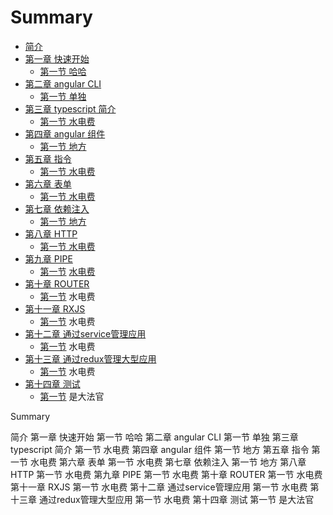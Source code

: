 # Summary

* [简介](README.md)
* [第一章 快速开始](chapter1.md)
  * [第一节 哈哈](chapter1/shao-7b49b7.md)
* [第二章 angular CLI](di-er-zhang.md)
  * [第一节 单独](di-er-zhang/df.md)
* [第三章 typescript 简介](di-san-zhang.md)
  * [第一节 水电费](https://www.gitbook.com/book/chimywang/angular-5/edit#)
* [第四章 angular 组件  ](di-si-zhang-angular-zu-jian.md)
  * [第一节  地方](https://www.gitbook.com/book/chimywang/angular-5/edit#)
* [第五章 指令](di-wu-zhang-zhi-ling.md)
  * [第一节 水电费](https://www.gitbook.com/book/chimywang/angular-5/edit#)
* [第六章 表单](di-liu-zhang-biao-dan.md)
  * [第一节  水电费](https://www.gitbook.com/book/chimywang/angular-5/edit#)
* [第七章 依赖注入](di-qi-zhang-yi-lai-zhu-ru.md)
  * [第一节 地方](https://www.gitbook.com/book/chimywang/angular-5/edit#)
* [第八章 HTTP](di-ba-zhang-http.md)
  * [第一节 水电费](https://www.gitbook.com/book/chimywang/angular-5/edit#)
* [第九章 PIPE](di-jiu-zhang-pipe.md)
  * [第一节](https://www.gitbook.com/book/chimywang/angular-5/edit#) [水电费](https://www.gitbook.com/book/chimywang/angular-5/edit#)
* [第十章 ROUTER](di-shi-zhang-router.md)
  * [第一节](https://www.gitbook.com/book/chimywang/angular-5/edit#) 水电费
* [第十一章 RXJS](di-shi-yi-zhang-rxjs.md)
  * [第一节](https://www.gitbook.com/book/chimywang/angular-5/edit#) 水电费
* [第十二章 通过service管理应用](di-shi-er-zhang-tong-guo-service-guan-li-ying-yong.md)
  * [第一节](https://www.gitbook.com/book/chimywang/angular-5/edit#)  水电费
* [第十三章 通过redux管理大型应用](di-shi-san-zhang-tong-guo-redux-guan-li-da-xing-ying-yong.md)
  * [第一节](https://www.gitbook.com/book/chimywang/angular-5/edit#) 水电费
* [第十四章 测试](di-shi-si-zhang-ce-shi.md)
  * [第一节](https://www.gitbook.com/book/chimywang/angular-5/edit#) 是大法官


Summary

简介
第一章 快速开始
第一节 哈哈
第二章 angular CLI
第一节 单独
第三章 typescript 简介
第一节 水电费
第四章 angular 组件
第一节 地方
第五章 指令
第一节 水电费
第六章 表单
第一节 水电费
第七章 依赖注入
第一节 地方
第八章 HTTP
第一节 水电费
第九章 PIPE
第一节 水电费
第十章 ROUTER
第一节 水电费
第十一章 RXJS
第一节 水电费
第十二章 通过service管理应用
第一节 水电费
第十三章 通过redux管理大型应用
第一节 水电费
第十四章 测试
第一节 是大法官
